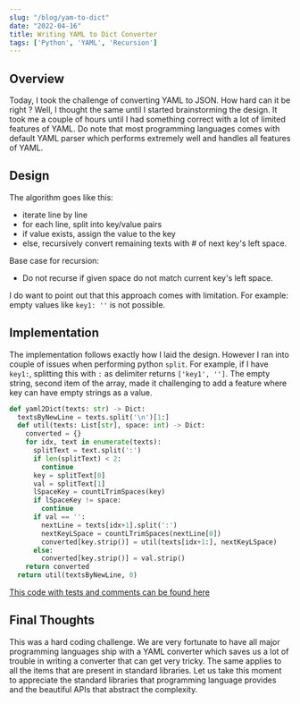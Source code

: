 ```yaml
---
slug: "/blog/yam-to-dict"
date: "2022-04-16"
title: Writing YAML to Dict Converter
tags: ['Python', 'YAML', 'Recursion']
---
```


## Overview

Today, I took the challenge of converting YAML to JSON. How hard can it be right ? Well, I thought the same until I started brainstorming the design. It took me a couple of hours until I had something correct with a lot of limited features of YAML. Do note that most programming languages comes with default YAML parser which performs extremely well and handles all features of YAML.

## Design

The algorithm goes like this:
- iterate line by line
- for each line, split into key/value pairs
- if value exists, assign the value to the key
- else, recursively convert remaining texts with # of next key's left space. 

Base case for recursion:
  - Do not recurse if given space do not match current key's left space.

I do want to point out that this approach comes with limitation. For example: empty values like `key1: ''` is not possible.


## Implementation

The implementation follows exactly how I laid the design. However I ran into couple of issues when performing python `split`. For example, if I have `key1:`, splitting this with `:` as delimiter returns `['key1', '']`. The empty string, second item of the array, made it challenging to add a feature where key can have empty strings as a value.

```python
def yaml2Dict(texts: str) -> Dict: 
  textsByNewLine = texts.split('\n')[1:]
  def util(texts: List[str], space: int) -> Dict:
    converted = {}
    for idx, text in enumerate(texts):
      splitText = text.split(':')
      if len(splitText) < 2:
        continue
      key = splitText[0]
      val = splitText[1]
      lSpaceKey = countLTrimSpaces(key)
      if lSpaceKey != space:
        continue
      if val == '':
        nextLine = texts[idx+1].split(':')
        nextKeyLSpace = countLTrimSpaces(nextLine[0])
        converted[key.strip()] = util(texts[idx+1:], nextKeyLSpace)
      else:
        converted[key.strip()] = val.strip()
    return converted
  return util(textsByNewLine, 0)
```
[This code with tests and comments can be found here](https://gist.github.com/shravan097/0798b01b10d2ead18be7d51e9f2eb42d)

## Final Thoughts

This was a hard coding challenge. We are very fortunate to have all major programming languages ship with a YAML converter which saves us a lot of trouble in writing a converter that can get very tricky. The same applies to all the items that are present in standard libraries. Let us take this moment to appreciate the standard libraries that programming language provides and the beautiful APIs that abstract the complexity. 
